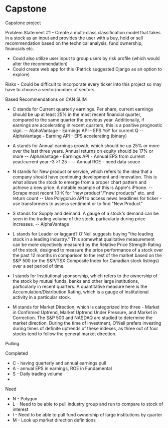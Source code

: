 # Capstone
Capstone project

Problem Statement #1 - Create a multi-class classification model that takes in a stock as an input and provides the user with a buy, hold or sell recommendation based on the technical analysis, fund ownership, financials etc. 
- Could also utilize user input to group users by risk profile (which would alter the recommendation)
- Could create web app for this (Patrick suggested Django as an option to explore)

Risks - Could be difficult to incorporate every ticker into this project so may have to choose a sector/number of sectors. 

Based Recommendations on CAN SLIM 
- C stands for Current quarterly earnings. Per share, current earnings should be up at least 25% in the most recent financial quarter, compared to the same quarter the previous year. Additionally, if earnings are accelerating in recent quarters, this is a positive prognostic sign.
-- AlphaVantage - Earnings API - EPS YoY for current Q
-- AlphaVantage - Earning API - EPS accelerating (binary)


- A stands for Annual earnings growth, which should be up 25% or more over the last three years. Annual returns on equity should be 17% or more
-- AlphaVantage - Earnings API - Annual EPS from current year/current year -3 >1.25 - 
-- Annual ROE - need data souce

- N stands for New product or service, which refers to the idea that a company should have continuing development and innovation. This is what allows the stock to emerge from a proper chart pattern and achieve a new price. A notable example of this is Apple's iPhone.
-- Scrape most recent 10-K for "new product"/"new products" etc. and return count
-- Use Polygon.io API to access news headlines for ticker - use transformers to assess sentiment or to find "New Product"

- S stands for Supply and demand. A gauge of a stock's demand can be seen in the trading volume of the stock, particularly during price increases.
-- AlphaVantage 

- L stands for Leader or laggard? O'Neil suggests buying "the leading stock in a leading industry." This somewhat qualitative measurement can be more objectively measured by the Relative Price Strength Rating of the stock, designed to measure the price performance of a stock over the past 12 months in comparison to the rest of the market based on the S&P 500 (or the S&P/TSX Composite Index for Canadian stock listings) over a set period of time.


- I stands for Institutional sponsorship, which refers to the ownership of the stock by mutual funds, banks and other large institutions, particularly in recent quarters. A quantitative measure here is the Accumulation/Distribution Rating, which is a gauge of institutional activity in a particular stock.


- M stands for Market Direction, which is categorized into three - Market in Confirmed Uptrend, Market Uptrend Under Pressure, and Market in Correction. The S&P 500 and NASDAQ are studied to determine the market direction. During the time of investment, O'Neil prefers investing during times of definite uptrends of these indexes, as three out of four stocks tend to follow the general market direction.

Pulling

Completed 
- C - having quarterly and annual earnings pull
- A - annual EPS in earnings, ROE in Fundamental 
- S - Daily trading volume
- 

Need
- N - Polygon
- L - Need to be able to pull industry group and run to compare to stock of interest
- I - Need to be able to pull fund ownership of large institutions by quarter
- M - Look up market direction definitions